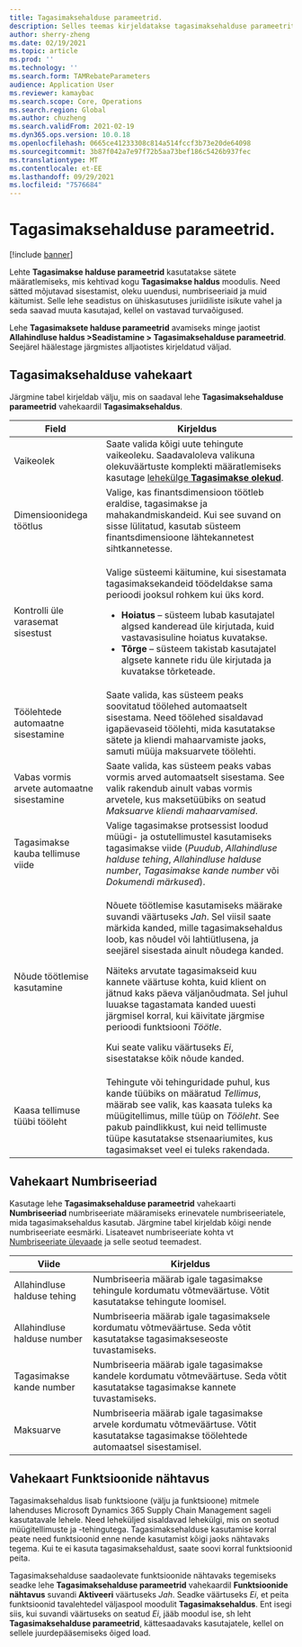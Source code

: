 ```yaml
---
title: Tagasimaksehalduse parameetrid.
description: Selles teemas kirjeldatakse tagasimaksehalduse parameetrite lehte. See leht sisaldab sätteid, mis mõjutavad sisestamist, oleku uuendusi, numbriseeriaid ja muid käitumist.
author: sherry-zheng
ms.date: 02/19/2021
ms.topic: article
ms.prod: ''
ms.technology: ''
ms.search.form: TAMRebateParameters
audience: Application User
ms.reviewer: kamaybac
ms.search.scope: Core, Operations
ms.search.region: Global
ms.author: chuzheng
ms.search.validFrom: 2021-02-19
ms.dyn365.ops.version: 10.0.18
ms.openlocfilehash: 0665ce41233308c814a514fccf3b73e20de64098
ms.sourcegitcommit: 3b87f042a7e97f72b5aa73bef186c5426b937fec
ms.translationtype: MT
ms.contentlocale: et-EE
ms.lasthandoff: 09/29/2021
ms.locfileid: "7576684"
---
```

# <a name="rebate-management-parameters"></a>Tagasimaksehalduse parameetrid.

[!include [banner](../includes/banner.md)]

Lehte **Tagasimakse halduse parameetrid** kasutatakse sätete määratlemiseks, mis kehtivad kogu **Tagasimakse haldus** moodulis. Need sätted mõjutavad sisestamist, oleku uuendusi, numbriseeriaid ja muid käitumist. Selle lehe seadistus on ühiskasutuses juriidiliste isikute vahel ja seda saavad muuta kasutajad, kellel on vastavad turvaõigused.

Lehe **Tagasimaksete halduse parameetrid** avamiseks minge jaotist **Allahindluse haldus \>Seadistamine \> Tagasimaksehalduse parameetrid**. Seejärel häälestage järgmistes alljaotistes kirjeldatud väljad.

## <a name="rebate-management-tab"></a>Tagasimaksehalduse vahekaart

Järgmine tabel kirjeldab välju, mis on saadaval lehe **Tagasimaksehalduse parameetrid** vahekaardil **Tagasimaksehaldus**.

| Field | Kirjeldus |
|---|---|
| Vaikeolek | Saate valida kõigi uute tehingute vaikeoleku. Saadavaloleva valikuna olekuväärtuste komplekti määratlemiseks kasutage [lehekülge **Tagasimakse olekud**](rebate-statuses.md). |
| Dimensioonidega töötlus | Valige, kas finantsdimensioon töötleb eraldise, tagasimakse ja mahakandmiskandeid. Kui see suvand on sisse lülitatud, kasutab süsteem finantsdimensioone lähtekannetest sihtkannetesse. |
| Kontrolli üle varasemat sisestust | <p>Valige süsteemi käitumine, kui sisestamata tagasimaksekandeid töödeldakse sama perioodi jooksul rohkem kui üks kord.</p><ul><li>**Hoiatus** – süsteem lubab kasutajatel algsed kanderead üle kirjutada, kuid vastavasisuline hoiatus kuvatakse.</li><li>**Tõrge** – süsteem takistab kasutajatel algsete kannete ridu üle kirjutada ja kuvatakse tõrketeade. |
| Töölehtede automaatne sisestamine | Saate valida, kas süsteem peaks soovitatud töölehed automaatselt sisestama. Need töölehed sisaldavad igapäevaseid töölehti, mida kasutatakse sätete ja kliendi mahaarvamiste jaoks, samuti müüja maksuarvete töölehti. |
| Vabas vormis arvete automaatne sisestamine | Saate valida, kas süsteem peaks vabas vormis arved automaatselt sisestama. See valik rakendub ainult vabas vormis arvetele, kus maksetüübiks on seatud *Maksuarve kliendi mahaarvamised*. |
| Tagasimakse kauba tellimuse viide | Valige tagasimakse protsessist loodud müügi- ja ostutellimustel kasutamiseks tagasimakse viide (*Puudub*, *Allahindluse halduse tehing*, *Allahindluse halduse number*, *Tagasimakse kande number* või *Dokumendi märkused*). |
| Nõude töötlemise kasutamine | <p>Nõuete töötlemise kasutamiseks määrake suvandi väärtuseks *Jah*. Sel viisil saate märkida kanded, mille tagasimaksehaldus loob, kas nõudel või lahtiütlusena, ja seejärel sisestada ainult nõudega kanded.</p><p>Näiteks arvutate tagasimakseid kuu kannete väärtuse kohta, kuid klient on jätnud kaks päeva väljanõudmata. Sel juhul luuakse tagastamata kanded uuesti järgmisel korral, kui käivitate järgmise perioodi funktsiooni *Töötle*.</p><p>Kui seate valiku väärtuseks *Ei*, sisestatakse kõik nõude kanded.</p> |
| Kaasa tellimuse tüübi tööleht | Tehingute või tehinguridade puhul, kus kande tüübiks on määratud *Tellimus*, määrab see valik, kas kaasata tuleks ka müügitellimus, mille tüüp on *Tööleht*. See pakub paindlikkust, kui neid tellimuste tüüpe kasutatakse stsenaariumites, kus tagasimakset veel ei tuleks rakendada. |

## <a name="number-sequences-tab"></a>Vahekaart Numbriseeriad

Kasutage lehe **Tagasimaksehalduse parameetrid** vahekaarti **Numbriseeriad** numbriseeriate määramiseks erinevatele numbriseeriatele, mida tagasimaksehaldus kasutab. Järgmine tabel kirjeldab kõigi nende numbriseeriate eesmärki. Lisateavet numbriseeriate kohta vt [Numbriseeriate ülevaade](../../fin-ops-core/fin-ops/organization-administration/number-sequence-overview.md) ja selle seotud teemadest.

| Viide | Kirjeldus |
|---|---|
| Allahindluse halduse tehing | Numbriseeria määrab igale tagasimakse tehingule kordumatu võtmeväärtuse. Võtit kasutatakse tehingute loomisel. |
| Allahindluse halduse number | Numbriseeria määrab igale tagasimaksele kordumatu võtmeväärtuse. Seda võtit kasutatakse tagasimakseseoste tuvastamiseks. |
| Tagasimakse kande number | Numbriseeria määrab igale tagasimakse kandele kordumatu võtmeväärtuse. Seda võtit kasutatakse tagasimakse kannete tuvastamiseks. |
| Maksuarve | Numbriseeria määrab igale tagasimakse arvele kordumatu võtmeväärtuse. Võtit kasutatakse tagasimakse töölehtede automaatsel sisestamisel. |

## <a name="feature-visibility-tab"></a>Vahekaart Funktsioonide nähtavus

Tagasimaksehaldus lisab funktsioone (välju ja funktsioone) mitmele lahenduses Microsoft Dynamics 365 Supply Chain Management sageli kasutatavale lehele. Need leheküljed sisaldavad lehekülgi, mis on seotud müügitellimuste ja -tehingutega. Tagasimaksehalduse kasutamise korral peate need funktsioonid enne nende kasutamist kõigi jaoks nähtavaks tegema. Kui te ei kasuta tagasimaksehaldust, saate soovi korral funktsioonid peita.

Tagasimaksehalduse saadaolevate funktsioonide nähtavaks tegemiseks seadke lehe **Tagasimaksehalduse parameetrid** vahekaardil **Funktsioonide nähtavus** suvandi **Aktiveeri** väärtuseks *Jah*. Seadke väärtuseks *Ei*, et peita funktsioonid tavalehtedel väljaspool moodulit **Tagasimaksehaldus**. Ent isegi siis, kui suvandi väärtuseks on seatud *Ei*, jääb moodul ise, sh leht **Tagasimaksehalduse parameetrid**, kättesaadavaks kasutajatele, kellel on sellele juurdepääsemiseks õiged load.
